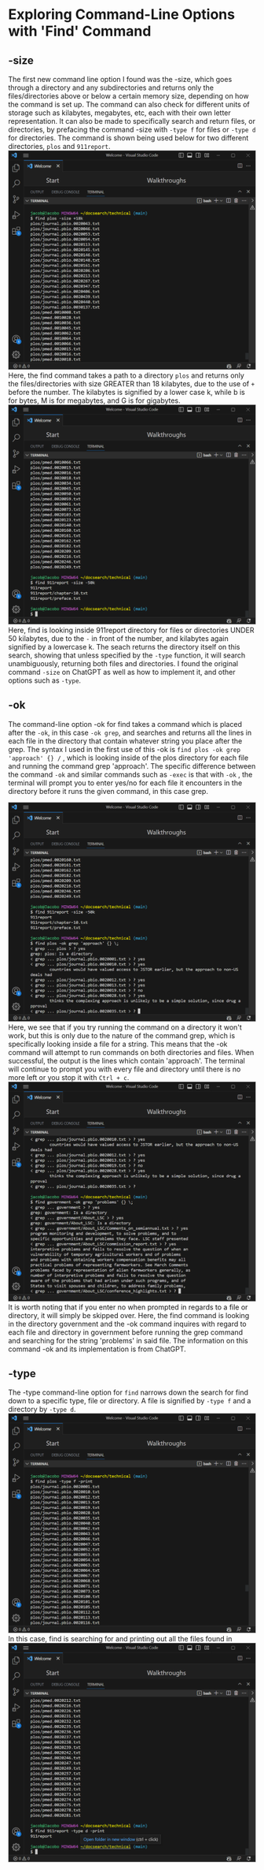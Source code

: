 # Exploring Command-Line Options with 'Find' Command

## -size
The first new command line option I found was the -size, which goes through a directory and any subdirectories and returns only the files/directories above or below a certain memory size, depending on how the command is set up. The command can also check for different units of storage such as kilabytes, megabytes, etc, each with their own letter representation. It can also be made to specifically search and return files, or directories, by prefacing the command -size with `-type f` for files or `-type d` for directories.
The command is shown being used below for two different directories, `plos` and `911report`.
![Image](uno.png)
Here, the find command takes a path to a directory `plos` and returns only the files/directories with size GREATER than 18 kilabytes, due to the use of `+` before the number. The kilabytes is signified by a lower case k, while b is for bytes, M is for megabytes, and G is for gigabytes.
![Image](dos.png)
Here, find is looking inside 911report directory for files or directories UNDER 50 kilabytes, due to the `-` in front of the number, and kilabytes again signified by a lowercase k. The seach returns the directory itself on this search, showing that unless specified by the `-type` function, it will search unambiguously, returning both files and directories. I found the original command `-size` on ChatGPT as well as how to implement it, and other options such as `-type`.

## -ok
The command-line option -ok for find takes a command which is placed after the `-ok`, in this case `-ok grep`, and searches and returns all the lines in each file in the directory that contain whatever string you place after the grep. The syntax I used in the first use of this -ok is `find plos -ok grep 'approach' {} /` , which is looking inside of the plos directory for each file and running the command grep 'approach'. The specific difference between the command `-ok` and similar commands such as `-exec` is that with `-ok` , the terminal will prompt you to enter yes/no for each file it encounters in the directory before it runs the given command, in this case grep.

![Image](tres.png)
Here, we see that if you try running the command on a directory it won't work, but this is only due to the nature of the command grep, which is specifically looking inside a file for a string. This means that the -ok command will attempt to run commands on both directories and files. When successful, the output is the lines which contain 'approach'. The terminal will continue to prompt you with every file and directory until there is no more left or you stop it with `Ctrl + c`.
![Image](cuatro.png)
It is worth noting that if you enter no when prompted in regards to a file or directory, it will simply be skipped over. Here, the find command is looking in the directory government and the -ok command inquires with regard to each file and directory in government before running the grep command and searching for the string 'problems' in said file. The information on this command -ok and its implementation is from ChatGPT.

## -type
The -type command-line option for `find` narrows down the search for find down to a specific type, file or directory. A file is signified by `-type f` and a directory by `-type d`.
![Image](cinco.png)
In this case, find is searching for and printing out all the files found in 
![Image](seis.png)
